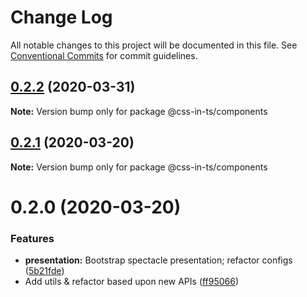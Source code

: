 # Change Log

All notable changes to this project will be documented in this file.
See [Conventional Commits](https://conventionalcommits.org) for commit guidelines.

## [0.2.2](https://github.com/css-in-ts/design-system/compare/@css-in-ts/components@0.2.1...@css-in-ts/components@0.2.2) (2020-03-31)

**Note:** Version bump only for package @css-in-ts/components





## [0.2.1](https://github.com/css-in-ts/design-system/compare/@css-in-ts/components@0.2.0...@css-in-ts/components@0.2.1) (2020-03-20)

**Note:** Version bump only for package @css-in-ts/components





# 0.2.0 (2020-03-20)


### Features

* **presentation:** Bootstrap spectacle presentation; refactor configs ([5b21fde](https://github.com/css-in-ts/design-system/commit/5b21fdec2000c223b133cbffb9ce01a0f0a2f70e))
* Add utils & refactor based upon new APIs ([ff95066](https://github.com/css-in-ts/design-system/commit/ff95066a6bf2dda3effe5113e496f62f892b34a7))
